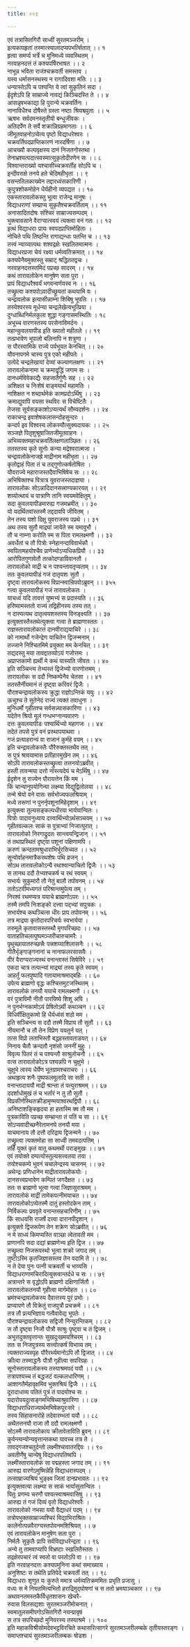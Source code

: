 ```yaml
---
title: ००३

---
```

एवं तत्रासितगिरौ साध्वीं सुरतमञ्जरीम् ।  
इत्यकापहृतां तस्मात्स्यालादप्यपभर्त्सितात् ।। १  
हृत्वा समर्प्य भर्त्रे च मुनिमध्ये व्यवस्थितम् ।  
नरवाहनदत्तं तं कश्यपर्षिरभाषत ।। २  
नाभून्न भविता राजंश्चक्रवर्ती समस्तव ।  
यस्य धर्मासनस्थस्य न रागादिवशा मतिः ।। ३  
धन्यास्तेऽपि च पश्यन्ति ये त्वां सुकृतिनं सदा ।  
ईदृशेऽपि हि साम्राज्ये नावद्यं किञ्चिदस्ति ते ।। ४  
आसन्नृषभकाद्या हि पुरान्ये चक्रवर्तिनः ।  
नानाविधैश्च दोषैस्ते ग्रस्ता नष्टाः श्रियश्च्युताः ।। ५  
ऋषभः सर्वदमनस्तृतीयो बन्धुजीवकः ।  
अतिदर्पेण ते सर्वे शक्रान्निग्रहमागताः ।। ६  
जीमूतवाहनोऽप्येत्य पृष्टो विद्याधरेश्वरः ।  
चक्रवर्तिपदप्राप्तिकारणं नारदर्षिणा ।। ७  
आचख्यौ कल्पवृक्षस्य दानं निजतनोस्तथा ।  
तेनाभ्रश्यत्पदात्स्वस्मात्सुकृतोदीरणेन सः ।। ८  
विश्वान्तराख्यो यश्चासीच्चक्रवर्तीह सोऽपि च ।  
इन्दीवराक्षे तनये हते चेदिमहीभृता ।। ९  
वसन्ततिलकाख्येन तद्दारध्वंसकारिणी ।  
कुपुत्रशोकमोहेन धैर्यहीनो व्यपद्यत ।। १०  
एकस्तारावलोकस्तु भूत्वा राजेन्द्र मानुषः ।  
विद्याधराणां सम्प्राप्य सुकृतैश्चक्रवर्तिताम् ।। ११  
अनासादितदोषः संश्चिरं साम्राज्यसम्पदम् ।  
भुक्त्वावसाने वैराग्यात्स्वयं त्यक्त्वा वनं गतः ।। १२  
इत्थं विद्याधराः प्रायः स्वपदप्राप्तिमोहिताः ।  
नोचिते पथि तिष्ठन्ति रागाद्यन्धाः पतन्ति च ।। १३  
तत्त्वं न्याय्यात्पथः शश्वद्रक्षेः स्खलितमात्मनः ।  
विद्याधरप्रजा चेयं रक्ष्या धर्मव्यतिक्रमात् ।। १४  
कश्यपेनैवमुक्तस्तु सम्राट् श्रद्धिततद्वचः ।  
नरवाहनदत्तस्तमिदं पप्रच्छ सादरम् ।। १४  
कथं तारावलोकेन मानुषेण सता पुरा ।  
प्रापं विद्याधरैश्वर्यं भगवन्वर्णयस्व नः ।। १६  
तच्छ्रुत्वा कश्यपोऽवादीच्छ्रूयतां कथयामि वः ।  
चन्द्रावलोक इत्यासीन्नाम्ना शिबिषु भूपतिः ।। १७  
तस्येश्वरस्य मूर्धन्या चन्द्रलेखेत्यभूत्प्रिया ।  
दुग्धाब्धिनिर्मलकुला शुद्धा गङ्गासमस्थितिः । १८  
अभूच्च वारणस्तस्य परसेनाविमर्दनः ।  
महान्कुवलयापीड इति ख्यातो महीतले ।। १९  
तत्प्रभावेण भूपालो बलिनापि न शत्रुणा ।  
स पौरस्वामिके राज्ये पर्यभूयत केनचित् ।। २०  
यौवनापगमे चास्य पुत्र एको महीपतेः ।  
उत्पेदे चन्द्रलेखायां देव्यां कल्याणलक्षणः ।। २१  
तारावलोकनामा च क्रमाद्वृद्धिं जगाम सः ।  
दानधर्मविवेकाद्यैः सहजातैर्गुणैः सह ।। २२  
अशिक्षत च निःशेषं वाङ्मयार्थं महामतिः ।  
नाशिक्षत न शब्दार्थमेकं कामप्रदोऽर्थिषु ।। २३  
क्रमाद्युवापि वयसा स्थविरः स विचेष्टितैः ।  
तेजसा सूर्यसङ्काशोऽप्यत्यर्थं सौम्यदर्शनः ।। २४  
राकाचन्द्र इवाशेषकलासन्दोहसुन्दरः ।  
कन्दर्प इव विश्वस्य लोकस्यौत्सुक्यदायकः ।। २५  
सञ्जज्ञे पितृशुश्रूषाजितजीमूतवाहनः ।  
अभिव्यक्तमहाचक्रवर्तिलक्षणलाञ्छितः ।। २६  
ततस्तस्य कृते सूनोः कन्या मद्रेश्वरात्मजा ।  
चन्द्रावलोकेनाजह्रे माद्रीनाम महीभृता ।। २७  
कृतोद्वाहं पिता तं च तद्गुणोत्कर्षतोषितः ।  
यौवराज्ये महाराजस्तदैवाभिषिषेच सः ।। २८  
अभिषिक्तश्च पित्रात्र युवराजस्तदाज्ञया ।  
तारावलोकः सोऽन्नादिदानसत्त्राण्यकारयत् ।। २९  
शय्योत्थायं च पात्राणि तानि स्वयमवेक्षितुम् ।  
सदा कुवलयापीडमारुह्य गजमभ्रमीत् ।। ३०  
यो यदर्थितवांस्तस्मै तद्ददावपि जीवितम् ।  
तेन तस्य यशो दिक्षु युवराजस्य पप्रथे ।। ३१  
अथ तस्य सुतौ माद्र्यां जायेते स्म यमावुभौ ।  
तौ च नाम्ना करोति स्म स पिता रामलक्ष्मणौ ।। ३२  
अवर्धेतां च तौ पित्रोः स्नेहानन्दाविवार्भकौ ।  
स्वपितामहयोश्चैव प्राणेभ्योऽप्यधिकप्रियौ ।। ३३  
आरोपितगुणावेतौ तत्कोदण्डाविवानतौ ।  
तारावलोको माद्री च न पश्यन्तावतृप्यताम् ।। ३४  
ततः कुवलयापीडं गजं दातृयशः सुतौ ।  
दृष्ट्वा तारावलोकस्य विप्रान्स्वान्रिपवोऽब्रुवन् ।। ३५५  
गत्वा कुवलयापीडं गजं तारावलोकतः ।  
याचध्वं यदि तावत्तं युष्मभ्यं स प्रदास्यति ।। ३६  
हरिष्यामस्ततो राज्यं तद्विहीनस्य तस्य तत् ।  
न दास्यत्यथ दातृत्वयशस्तस्य विनङ्क्ष्यति ।। ३७  
इत्युक्तास्तैस्तथेत्युक्त्वा गत्वा ते ब्राह्मणास्ततः ।  
राज्ञस्तारावलोकात्तं दानवीराद्ययाचिरे ।। ३८  
को नामार्थो गजेन्द्रेण याचितेन द्विजन्मनाम् ।  
तज्जाने निश्चितमिमे प्रयुक्ता मम केनचित् ।। ३९  
तद्यदस्तु मया तावद्दातव्योऽयं गजोत्तमः ।  
अप्राप्तकामो ह्यर्थी मे कथं यास्यति जीवतः ।। ४०  
इति सञ्चिन्त्य तेभ्यस्तं द्विजेभ्यो वारणोत्तमम् ।  
तारावलोकः स ददौ निष्कम्पेनैव चेतसा ।। ४१  
ततस्तैर्नीयमानं तं दृष्ट्वा करिवरं द्विजैः ।  
पौराश्चन्द्रावलोकस्य क्रुद्धा राज्ञोऽन्तिकं ययुः ।। ४२  
ऊचुश्च ते सुतेनेदं राज्यं त्यक्तं तवाधुना ।  
मुनिधर्मो गृहीतश्च सर्वसन्न्यासकारिणा ।। ४३  
यदेतेन श्रियो मूलं गन्धभग्नान्यवारणः ।  
दत्तः कुवलयापीडः पश्यार्थिभ्यो महागजः ।। ४४  
तदेतं तपसे पुत्रं वनं प्रस्थापयाथवा ।  
गजं प्रत्याहरान्यं वा राजानं कुर्महे वयम् ।। ४५  
इति चन्द्रावलोकस्तैः पौरैरुक्तस्तथैव तत् ।  
स पुत्रं श्रावयामास प्रतीहारमुखेन तम् ।। ४६  
सोऽपि तारावलोकस्तच्छ्रुत्वा तत्तनयोऽब्रवीत् ।  
हस्ती तावन्मया दत्तो नास्त्यदेयं च मेऽर्थिषु ।। ४७  
ईदृशेन तु राज्येन पौरायत्तेन किं मम ।  
किं चान्यानुपयोगिन्या लक्ष्म्या विद्युद्विलोलया ।। ४८  
तन्मे श्रेयो वने वासः सर्वभोज्यफलश्रियाम् ।  
मध्ये तरूणां न पुनर्नृपशूनामिहेदृशाम् ।। ४९  
इत्युक्त्वा तुल्यसङ्कल्पधीरया भार्ययान्वितः ।  
पित्रोः पादावनुध्याय दत्त्वार्थिभ्योऽर्थसञ्चयम् ।। ५०  
गृहीतवल्कलः साकं स पुत्राभ्यां निजात्पुरात् ।  
तारावलोको निरगाद्रुदतः सान्त्वयन्द्विजान् ।। ५१  
तं तथाप्रस्थितं दृष्ट्वा पशूनां पक्षिणामपि ।  
करुणं क्रन्दतामश्रुधाराभिर्भूरसिच्यत ।। ५२  
सून्वोर्वाहनमात्रैकरथशेषः पथि व्रजन् ।  
सोऽथ तारावलोकोऽन्यै रथाश्वान्याचितो द्विजैः ।। ५३  
स तानथ ददौ तेभ्यश्चकर्ष च रथं स्वयम् ।  
सभार्यः सुकुमारौ तौ नेतुं बालौ तपोवनम् ।। ५४  
ततोऽटवीमध्यगतं परिश्रान्तमुपेत्य तम् ।  
निरश्वं रथमप्यत्र ययाचे ब्राह्मणोऽपरः ।। ५५  
तस्मै तमपि निःशङ्को दत्त्वा पद्भ्यां सपुत्रकः ।  
सभार्यश्च कथञ्चित्स धीरः प्राप तपोवनम् ।। ५६  
तत्र माद्र्या कृतोदारपरिचर्यः स्वभार्यया ।  
तरुमूले कृतावासस्तस्थौ मृगपरिच्छदः ।। ५७  
वाताहतिचलत्पुष्पमञ्जरीचारुचामरैः ।  
पृथुच्छायातरुच्छत्त्रैः पत्त्रशय्याशिलासनैः ।। ५८  
गीतैर्भृङ्गाङ्गनानां च नानाफलरसासवैः ।  
वीरं वैराग्यराज्यस्थं वनान्तास्तं सिषेविरे ।। ५९  
एकदा चात्र तत्पत्न्यां माद्र्यां तस्य कृते स्वयम् ।  
आहर्तुं फलपुष्पादि गतायामाश्रमाद्बहिः ।। ६०  
उपेत्य ब्राह्मणो वृद्धः कश्चित्तमुटजस्थितम् ।  
तारावलोकं तनयौ ययाचे रामलक्ष्मणौ ।। ६१  
वरं पुत्राविमौ नीतौ पारयिष्ये शिशू अपि ।  
न पुनर्भग्नकामोऽयं प्रेषितोऽर्थी कथञ्चन ।। ६२  
विधिर्वीक्षितुकामो हि धैर्यध्वंसं शठो मम ।  
इति सञ्चिन्त्य स ददौ तस्मै विप्राय तौ सुतौ ।। ६३  
नीयमानौ च तौ तेन विप्रेण ययतुर्न यत् ।  
तत्स विप्रो लताभिस्तौ बद्धहस्तावताडयत् ।। ६४  
निनाय चैतौ क्रन्दतौ नृशंसो जननीं मुहुः ।  
विवृत्य पितरं तं च पश्यन्तौ साश्रुलोचनौ ।। ६५  
वत्स तारावलोकोऽत्र पश्यन्नपि न चुक्षुभे ।  
चुक्षुभे त्वस्य धैर्येण भूतग्रामश्चराचरः ।। ६६  
अथाहृत्य शनैः पुष्पफलमूलादि सा सती ।  
वनान्तादाययौ माद्री श्रान्ता तं पत्युराश्रमम् ।। ६७  
ददर्शाधोमुखं तं च भर्तारं न तु तौ सुतौ ।  
विप्रकीर्णस्थितक्रीडामृण्मयाश्वरथद्विपौ ।। ६८  
अनिष्टाशङ्किहृदया हा हतास्मि क्व तौ मम ।  
पुत्रकाविति पप्रच्छ सम्भ्रान्ता तं पतिं च सा ।। ६९  
सोऽप्यवादीच्छनैरेतामनघे तनयौ मया ।  
याचमानाय तौ दत्तौ दरिद्राय द्विजन्मने ।। ७०  
तच्छ्रुत्वा त्यक्तमोहा सा साध्वी तमवदत्पतिम् ।  
तर्हि युक्तं कृतं यातु कथमर्थी पराङ्मुखः ।। ७१  
एवं तयोक्ते दम्पत्योस्तुल्यसत्त्वतया तया ।  
तयोश्चकम्पे भुवनं चचालेन्द्रस्य चासनम् ।। ७२  
अथेन्द्रः प्रणिधानेन माद्रीतारावलोकयोः ।  
दानसत्त्वप्रभावेण कम्पितं जगदैक्षत ।। ७३  
ततः स ब्राह्मणो भूत्वा गत्वा जिज्ञासुराश्रमम् ।  
तारावलोकं माद्रीं तामेकपत्नीमयाचत ।। ७४  
तारावलोकोऽप्येतस्मै दातुं हस्तोदकेन ताम् ।  
निर्विकल्पः प्रववृते वनान्तसहचारिणीम् ।। ७५  
किं साधयसि राजर्षे दत्त्वा दारानपीदृशान् ।  
इत्युक्तो द्विजरूपेण तेन शक्रेण सोऽब्रवीत् ।। ७६  
न मे साध्यं किमप्यस्ति वाञ्छा त्वेतावती मम ।  
प्राणानपि सदा दद्यां ब्राह्मणेभ्य इति द्विज ।। ७७  
तच्छ्रुत्वा निजरूपस्थो भूत्वा शक्रो जगाद तम् ।  
तुष्टोऽस्मि कृतजिज्ञासस्तव तेन वदामि ते ।। ७८  
न ते देया पुनः पत्नी चक्रवर्ती च भाव्यसि ।  
विद्याधराणामचिरादित्युक्त्वान्तर्दधे च सः ।। ७९  
अत्रान्तरे स वृद्धोऽपि ब्राह्मणो दक्षिणार्जितौ ।  
तारावलोकतनयौ गृहीत्वा मार्गमोहतः ।। ८०  
भ्रमंश्चन्द्रावलोकस्य दैवात्तस्य पुरं प्रभोः ।  
प्राप्यापणे तौ विक्रेतुं राजपुत्रौ प्रचक्रमे ।। ८१  
तत्र तौ प्रत्यभिज्ञाय गत्वैवावेद्य भूपतेः ।  
पौराश्चन्द्रावलोकस्य सद्विजौ निन्युरन्तिकम् ।। ८२  
स तौ दृष्ट्वा निजौ पौत्रौ साश्रुः पृष्ट्वा च तं द्विजम् ।  
अभूत्तदुक्तवृत्तान्तः सुखदुःखमयश्चिरम् ।। ८३  
ततः स निजपुत्रस्य सत्त्वोत्कर्षं विभाव्य तम् ।  
त्यक्तराज्यस्पृहः पौरैरर्थ्यमानोऽपि तौ द्विजात् ।। ८४  
क्रीत्वा तस्माद्धनैः पौत्रौ गृहीत्वा सपरिग्रहः ।  
सूनोस्तारावलोकस्य तस्याश्रमपदं ययौ ।। ८५  
तत्रापश्यच्च तं बद्धजटं वल्कलधारिणम् ।  
आशागतैर्महावृक्षमिव भुक्तश्रियं द्विजैः ।। ८६  
दूरादाधाव्य पतितं पुत्रं तं पादयोश्च सः ।  
यदारोपयदुत्सङ्गमभिषिच्याश्रुवारिणा ।। ८७  
विद्याधराधिराज्यार्थमभिषेकपुरःसरे ।  
तस्य सिंहासनारोहे तदेवारम्भतां ययौ ।। ८८  
अथैतत्तनयौ राजा तौ ददौ रामलक्ष्मणौ ।  
सोऽस्मै तारावलोकाय क्रीतावेताविति ब्रुवन् ।। ८९  
कुर्वन्त्यन्योन्यवृत्तान्तकथा यावच्च तत्र ते ।  
तावद्गजश्चतुर्दन्तो लक्ष्मीश्चावातरद्दिवः ।। ९०  
अवतीर्णेषु चान्येषु विद्याधरपतिष्वपि ।  
लक्ष्मीस्तारावलोकं सा पद्महस्ता जगाद तम् ।। ९१  
आरुह्य वारणेऽमुष्मिन्नेहि विद्याधरास्पदम् ।  
तत्साम्राज्यश्रियं भुङ्क्ष्व जितां दानप्रभावतः ।। ९२  
इत्युक्तवत्या लक्ष्म्या स साकं भार्यासुतान्वितः ।  
पितुः प्रणम्य चरणौ पश्यत्स्वाश्रमवासिषु ।। ९३  
आरुह्य तं गजं दिव्यं वृतो विद्याधरेश्वरैः ।  
तारावलोको नभसा ययौ वैद्याधरं पदम् ।। ९४  
तत्रोपभुक्तसाम्राज्यश्चिरं विद्याभिराश्रितः ।  
कालेनोत्पन्नवैराग्यस्तपोवनमशिश्रियत् ।। ७  
एवं तारावलोकेन मानुषेण सता पुरा ।  
निर्मलैः सुकृतैः प्रापि सर्वविद्याधरेन्द्रता ।। ९६  
अन्ये तु तामवाप्यापि विभ्रष्टाः स्खलितैस्ततः ।  
तद्रक्षेरपचारं त्वं स्वतो वा परतोऽपि वा ।। ९७  
इति नरवाहनदत्तः कश्यपमुनिना कथां समाख्याय ।  
अनुशिष्टः स तथेति प्रतिपेदे चक्रवर्ती तत् ।। ९८  
विद्याधराः शृणुत यः कुरुते ममात्र धर्मव्यतिक्रममितः प्रभृति प्रजासु ।  
वध्यः स मे नियतमित्यभितो हराद्रिमुद्घोषणां च स ततो भ्रमयाञ्चकार ।। ९७  
अथावनतमस्तकैर्विधृतशासनः खेचरै-  
रुवास विलसद्यशाः सुरतमञ्जरीमोचनात् ।  
स्वमातुलसमीपगोऽसितगिरौ नयन्प्रावृषं  
स तत्र सपरिच्छदो मुनिवरस्य तस्याश्रमे ।। १००  
इति महाकविश्रीसोमदेवभट्टविरचिते कथासरित्सागरे सुरतमञ्जरीलम्बके तृतीयस्तरङ्गः ।  
समाप्तश्चायं सुरतमञ्जरीलम्बकः षोडशः ।